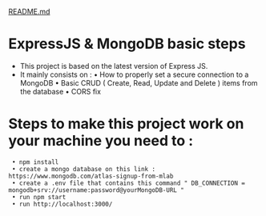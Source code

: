 [README.md](https://github.com/Sellami-Elyes/ExpressJS-and-MongoDB-project/files/7111789/README.md)
# ExpressJS & MongoDB basic steps
- This project is based on the latest version of Express JS. 
- It mainly consists on   : 
     • How to properly set a secure connection to a MongoDB
     • Basic CRUD ( Create, Read, Update and Delete ) items from the database
     • CORS fix

# Steps to make this project work on your machine you need to : 
     • npm install
     • create a mongo database on this link : https://www.mongodb.com/atlas-signup-from-mlab
     • create a .env file that contains this command " DB_CONNECTION = mongodb+srv://username:password@yourMongoDB-URL "
     • run npm start
     • run http://localhost:3000/
